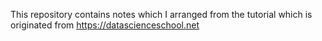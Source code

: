 This repository contains notes which I arranged from the tutorial which is originated from 
https://datascienceschool.net

<!-- </xmp><img src="https://raw.githubusercontent.com/youngminpark2559/mltheory/master/dohkim/pic/2019_03_23_12:27:33.png"><xmp> -->